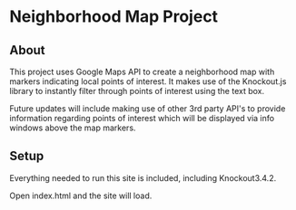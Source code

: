 # Neighborhood Map Project

## About
This project uses Google Maps API to create a neighborhood map with markers indicating local points of interest. It makes use of the Knockout.js library to instantly filter through points of interest using the text box.

Future updates will include making use of other 3rd party API's to provide information regarding points of interest which will be displayed via info windows above the map markers.

## Setup
Everything needed to run this site is included, including Knockout3.4.2.

Open index.html and the site will load.
